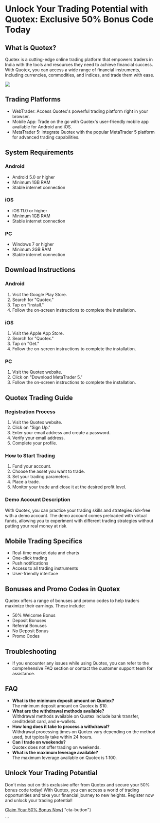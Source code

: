 # Unlock Your Trading Potential with Quotex: Exclusive 50% Bonus Code Today

## What is Quotex?

Quotex is a cutting-edge online trading platform that empowers traders
in India with the tools and resources they need to achieve financial
success. With Quotex, you can access a wide range of financial
instruments, including currencies, commodities, and indices, and trade
them with ease.

[![](https://static.quotex.io/files/4_en/300_250.jpg)](https://traff.sbs/brokerqxlid)

## Trading Platforms

-   WebTrader: Access Quotex\'s powerful trading platform right in your
    browser.
-   Mobile App: Trade on the go with Quotex\'s user-friendly mobile app
    available for Android and iOS.
-   MetaTrader 5: Integrate Quotex with the popular MetaTrader 5
    platform for advanced trading capabilities.

## System Requirements

### Android

-   Android 5.0 or higher
-   Minimum 1GB RAM
-   Stable internet connection

### iOS

-   iOS 11.0 or higher
-   Minimum 1GB RAM
-   Stable internet connection

### PC

-   Windows 7 or higher
-   Minimum 2GB RAM
-   Stable internet connection

## Download Instructions

### Android

1.  Visit the Google Play Store.
2.  Search for "Quotex."
3.  Tap on "Install."
4.  Follow the on-screen instructions to complete the installation.

### iOS

1.  Visit the Apple App Store.
2.  Search for "Quotex."
3.  Tap on "Get."
4.  Follow the on-screen instructions to complete the installation.

### PC

1.  Visit the Quotex website.
2.  Click on "Download MetaTrader 5."
3.  Follow the on-screen instructions to complete the installation.

## Quotex Trading Guide

### Registration Process

1.  Visit the Quotex website.
2.  Click on "Sign Up."
3.  Enter your email address and create a password.
4.  Verify your email address.
5.  Complete your profile.

### How to Start Trading

1.  Fund your account.
2.  Choose the asset you want to trade.
3.  Set your trading parameters.
4.  Place a trade.
5.  Monitor your trade and close it at the desired profit level.

### Demo Account Description

With Quotex, you can practice your trading skills and strategies
risk-free with a demo account. The demo account comes preloaded with
virtual funds, allowing you to experiment with different trading
strategies without putting your real money at risk.

## Mobile Trading Specifics

-   Real-time market data and charts
-   One-click trading
-   Push notifications
-   Access to all trading instruments
-   User-friendly interface

## Bonuses and Promo Codes in Quotex

Quotex offers a range of bonuses and promo codes to help traders
maximize their earnings. These include:

-   50% Welcome Bonus
-   Deposit Bonuses
-   Referral Bonuses
-   No Deposit Bonus
-   Promo Codes

## Troubleshooting

-   If you encounter any issues while using Quotex, you can refer to the
    comprehensive FAQ section or contact the customer support team for
    assistance.

## FAQ

-   **What is the minimum deposit amount on Quotex?**\
    The minimum deposit amount on Quotex is \$10.
-   **What are the withdrawal methods available?**\
    Withdrawal methods available on Quotex include bank transfer,
    credit/debit card, and e-wallets.
-   **How long does it take to process a withdrawal?**\
    Withdrawal processing times on Quotex vary depending on the method
    used, but typically take within 24 hours.
-   **Can I trade on weekends?**\
    Quotex does not offer trading on weekends.
-   **What is the maximum leverage available?**\
    The maximum leverage available on Quotex is 1:100.

## Unlock Your Trading Potential

Don\'t miss out on this exclusive offer from Quotex and secure your 50%
bonus code today! With Quotex, you can access a world of trading
opportunities and take your financial journey to new heights. Register
now and unlock your trading potential!

[Claim Your 50% Bonus
Now](\%22https://traff.sbs/brokerqxsignup\%22){."cta-button"}

\`\`\`

